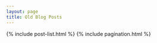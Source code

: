 ```yaml
---
layout: page
title: Old Blog Posts
---
```


{% include post-list.html %}
{% include pagination.html %}
